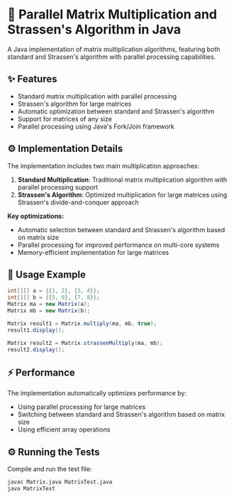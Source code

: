 # 🧮 Parallel Matrix Multiplication and Strassen's Algorithm in Java

A Java implementation of matrix multiplication algorithms, featuring both standard and Strassen's algorithm with parallel processing capabilities.

## ✨ Features

- Standard matrix multiplication with parallel processing
- Strassen's algorithm for large matrices
- Automatic optimization between standard and Strassen's algorithm
- Support for matrices of any size
- Parallel processing using Java's Fork/Join framework

## ⚙️ Implementation Details

The implementation includes two main multiplication approaches:

1. **Standard Multiplication**: Traditional matrix multiplication algorithm with parallel processing support
2. **Strassen's Algorithm**: Optimized multiplication for large matrices using Strassen's divide-and-conquer approach

**Key optimizations:**

- Automatic selection between standard and Strassen's algorithm based on matrix size
- Parallel processing for improved performance on multi-core systems
- Memory-efficient implementation for large matrices

## 🚀 Usage Example

```java
int[][] a = {{1, 2}, {3, 4}};
int[][] b = {{5, 6}, {7, 8}};
Matrix ma = new Matrix(a);
Matrix mb = new Matrix(b);

Matrix result1 = Matrix.multiply(ma, mb, true);
result1.display();

Matrix result2 = Matrix.strassenMultiply(ma, mb);
result2.display();
```

## ⚡ Performance

The implementation automatically optimizes performance by:

- Using parallel processing for large matrices
- Switching between standard and Strassen's algorithm based on matrix size
- Using efficient array operations

## ⚙️ Running the Tests

Compile and run the test file:

```bash
javac Matrix.java MatrixTest.java
java MatrixTest
```

